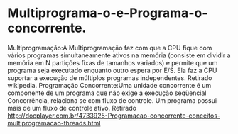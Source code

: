 # Multiprograma-o-e-Programa-o-concorrente.
Multiprogramação:A Multiprogramação faz com que a CPU fique com vários programas simultaneamente ativos na memória (consiste em dividir a memória em N partições fixas de tamanhos variados) e permite que um programa seja executado enquanto outro espera por E/S. Ela faz a CPU suportar a execução de múltiplos programas independentes. Retirado wikipedia.  Programação Concorrente:Uma unidade concorrente é um componente de um programa que não exige a execução seqüencial Concorrência, relaciona se com fluxo de controle. Um programa possui mais de um fluxo de controle  ativo. Retirado http://docplayer.com.br/4733925-Programacao-concorrente-conceitos-multiprogramacao-threads.html
